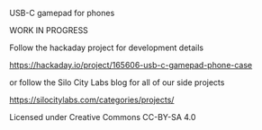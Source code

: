 USB-C gamepad for phones

WORK IN PROGRESS

Follow the hackaday project for development details

https://hackaday.io/project/165606-usb-c-gamepad-phone-case

or follow the Silo City Labs blog for all of our side projects

https://silocitylabs.com/categories/projects/

Licensed under Creative Commons CC-BY-SA 4.0